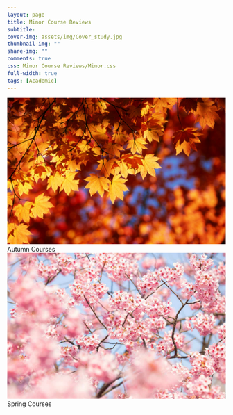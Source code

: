 ```yaml
---
layout: page
title: Minor Course Reviews
subtitle: 
cover-img: assets/img/Cover_study.jpg
thumbnail-img: ""
share-img: ""
comments: true
css: Minor Course Reviews/Minor.css
full-width: true
tags: [Academic]
---
```


<div class="myGallery">
  <div class="item">
    <a href="/Minor Course Reviews/Autumn_Minors/Autumn_Minors">
    <img src="/assets/img/Autumn.jpeg" />
    </a>
    <span class="caption">Autumn Courses</span>
  </div>
  
  <div class="item">
    <a href="/Minor Course Reviews/Spring_Minors/Spring_Minors">
    <img  src="/assets/img/Spring.jpg" />
    </a>
    <span class="caption">Spring Courses</span>
  </div>
</div>

